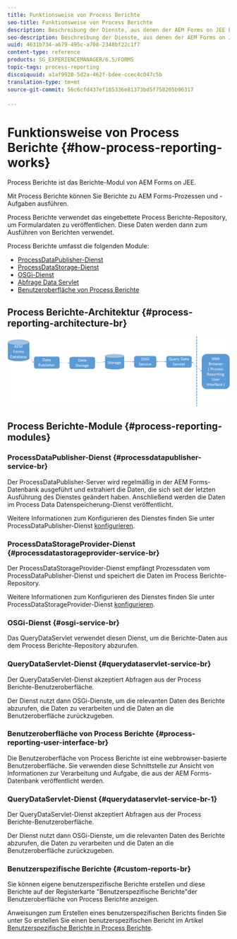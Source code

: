 ```yaml
---
title: Funktionsweise von Process Berichte
seo-title: Funktionsweise von Process Berichte
description: Beschreibung der Dienste, aus denen der AEM Forms on JEE Process Berichte besteht, und eine Einführung in die Benutzeroberfläche von Process Berichte
seo-description: Beschreibung der Dienste, aus denen der AEM Forms on JEE Process Berichte besteht, und eine Einführung in die Benutzeroberfläche von Process Berichte
uuid: 4631b734-a679-495c-a708-2348bf22c1f7
content-type: reference
products: SG_EXPERIENCEMANAGER/6.5/FORMS
topic-tags: process-reporting
discoiquuid: a1af9920-5d2a-462f-bdee-ccec4c047c5b
translation-type: tm+mt
source-git-commit: 56c6cfd437ef185336e81373bd5f758205b96317

---
```



# Funktionsweise von Process Berichte {#how-process-reporting-works}

Process Berichte ist das Berichte-Modul von AEM Forms on JEE.

Mit Process Berichte können Sie Berichte zu AEM Forms-Prozessen und -Aufgaben ausführen.

Process Berichte verwendet das eingebettete Process Berichte-Repository, um Formulardaten zu veröffentlichen. Diese Daten werden dann zum Ausführen von Berichten verwendet.

Process Berichte umfasst die folgenden Module:

* [ProcessDataPublisher-Dienst](/help/forms/using/process-reporting/process-reporting-architecture.md#p-processdatapublisher-service-br-p)
* [ProcessDataStorage-Dienst](/help/forms/using/process-reporting/process-reporting-architecture.md#p-processdatastorageprovider-service-br-p)
* [OSGi-Dienst](/help/forms/using/process-reporting/process-reporting-architecture.md#p-osgi-service-br-p)
* [Abfrage Data Servlet](/help/forms/using/process-reporting/process-reporting-architecture.md#p-querydataservlet-service-br-p)
* [Benutzeroberfläche von Process Berichte](/help/forms/using/process-reporting/process-reporting-architecture.md#p-process-reporting-user-interface-br-p)

## Process Berichte-Architektur {#process-reporting-architecture-br}

![processreportingarchitecture](assets/processreportingarchitecture.png)

## Process Berichte-Module {#process-reporting-modules}

### ProcessDataPublisher-Dienst {#processdatapublisher-service-br}

Der ProcessDataPublisher-Server wird regelmäßig in der AEM Forms-Datenbank ausgeführt und extrahiert die Daten, die sich seit der letzten Ausführung des Dienstes geändert haben. Anschließend werden die Daten im Process Data Datenspeicherung-Dienst veröffentlicht.

Weitere Informationen zum Konfigurieren des Dienstes finden Sie unter ProcessDataPublisher-Dienst [konfigurieren](/help/forms/using/process-reporting/install-start-process-reporting.md#p-reportconfiguration-service-p).

### ProcessDataStorageProvider-Dienst {#processdatastorageprovider-service-br}

Der ProcessDataStorageProvider-Dienst empfängt Prozessdaten vom ProcessDataPublisher-Dienst und speichert die Daten im Process Berichte-Repository.

Weitere Informationen zum Konfigurieren des Dienstes finden Sie unter ProcessDataStorageProvider-Dienst [konfigurieren](/help/forms/using/process-reporting/install-start-process-reporting.md#p-to-configure-the-process-reporting-repository-locations-p).

### OSGi-Dienst {#osgi-service-br}

Das QueryDataServlet verwendet diesen Dienst, um die Berichte-Daten aus dem Process Berichte-Repository abzurufen.

### QueryDataServlet-Dienst {#querydataservlet-service-br}

Der QueryDataServlet-Dienst akzeptiert Abfragen aus der Process Berichte-Benutzeroberfläche.

Der Dienst nutzt dann OSGi-Dienste, um die relevanten Daten des Berichte abzurufen, die Daten zu verarbeiten und die Daten an die Benutzeroberfläche zurückzugeben.

### Benutzeroberfläche von Process Berichte {#process-reporting-user-interface-br}

Die Benutzeroberfläche von Process Berichte ist eine webbrowser-basierte Benutzeroberfläche. Sie verwenden diese Schnittstelle zur Ansicht von Informationen zur Verarbeitung und Aufgabe, die aus der AEM Forms-Datenbank veröffentlicht werden.

### QueryDataServlet-Dienst {#querydataservlet-service-br-1}

Der QueryDataServlet-Dienst akzeptiert Abfragen aus der Process Berichte-Benutzeroberfläche.

Der Dienst nutzt dann OSGi-Dienste, um die relevanten Daten des Berichte abzurufen, die Daten zu verarbeiten und die Daten an die Benutzeroberfläche zurückzugeben.

### Benutzerspezifische Berichte {#custom-reports-br}

Sie können eigene benutzerspezifische Berichte erstellen und diese Berichte auf der Registerkarte &quot;Benutzerspezifische Berichte&quot;der Benutzeroberfläche von Process Berichte anzeigen.

Anweisungen zum Erstellen eines benutzerspezifischen Berichts finden Sie unter So erstellen Sie einen benutzerspezifischen Bericht im Artikel [Benutzerspezifische Berichte in Process Berichte](/help/forms/using/process-reporting/process-reporting-custom-reports.md).
